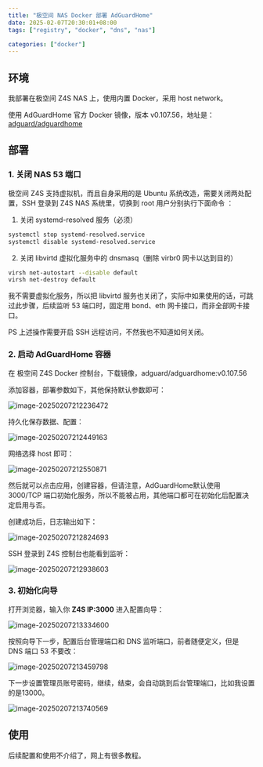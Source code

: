 ```yaml
---
title: "极空间 NAS Docker 部署 AdGuardHome"
date: 2025-02-07T20:30:01+08:00
tags: ["registry", "docker", "dns", "nas"]

categories: ["docker"]
---
```


## 环境

我部署在极空间 Z4S NAS 上，使用内置 Docker，采用 host network。

使用 AdGuardHome 官方 Docker 镜像，版本 v0.107.56，地址是：[adguard/adguardhome](https://hub.docker.com/r/adguard/adguardhome)


## 部署

### 1. 关闭 NAS 53 端口

极空间 Z4S 支持虚拟机，而且自身采用的是 Ubuntu 系统改造，需要关闭两处配置，SSH 登录到 Z4S NAS 系统里，切换到 root 用户分别执行下面命令 ：

1. 关闭 systemd-resolved 服务（必须）

```bash
systemctl stop systemd-resolved.service
systemctl disable systemd-resolved.service
```

2. 关闭 libvirtd 虚拟化服务中的 dnsmasq（删除 virbr0 网卡以达到目的）

```bash
virsh net-autostart --disable default  
virsh net-destroy default
```

我不需要虚拟化服务，所以把 libvirtd 服务也关闭了，实际中如果使用的话，可跳过此步骤，后续监听 53 端口时，固定用 bond、eth 网卡接口，而非全部网卡接口。

PS 上述操作需要开启 SSH 远程访问，不然我也不知道如何关闭。

### 2. 启动 AdGuardHome 容器

在 极空间 Z4S Docker 控制台，下载镜像，adguard/adguardhome:v0.107.56

添加容器，部署参数如下，其他保持默认参数即可：

![image-20250207212236472](https://static.saintic.com/picbed/staugur/2025/02/07/image-20250207212236472.png)

持久化保存数据、配置：

![image-20250207212449163](https://static.saintic.com/picbed/staugur/2025/02/07/image-20250207212449163.png)

网络选择 host 即可：

![image-20250207212550871](https://static.saintic.com/picbed/staugur/2025/02/07/image-20250207212550871.png)

然后就可以点击应用，创建容器，但请注意，AdGuardHome默认使用 3000/TCP 端口初始化服务，所以不能被占用，其他端口都可在初始化后配置决定启用与否。

创建成功后，日志输出如下：

![image-20250207212824693](https://static.saintic.com/picbed/staugur/2025/02/07/image-20250207212824693.png)

SSH 登录到 Z4S 控制台也能看到监听：

![image-20250207212938603](https://static.saintic.com/picbed/staugur/2025/02/07/image-20250207212938603.png)

### 3. 初始化向导

打开浏览器，输入你 **Z4S IP:3000** 进入配置向导：

![image-20250207213334600](https://static.saintic.com/picbed/staugur/2025/02/07/image-20250207213334600.png)

按照向导下一步，配置后台管理端口和 DNS 监听端口，前者随便定义，但是 DNS 端口 53 不要改：

![image-20250207213459798](https://static.saintic.com/picbed/staugur/2025/02/07/image-20250207213459798.png)

下一步设置管理员账号密码，继续，结束，会自动跳到后台管理端口，比如我设置的是13000。

![image-20250207213740569](https://static.saintic.com/picbed/staugur/2025/02/07/image-20250207213740569.png)


## 使用

后续配置和使用不介绍了，网上有很多教程。
